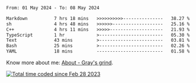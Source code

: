 <!--START_SECTION:waka-->

```txt
From: 01 May 2024 - To: 08 May 2024

Markdown          7 hrs 18 mins   >>>>>>>>>>---------------   38.27 %
sh                4 hrs 48 mins   >>>>>>-------------------   25.16 %
C++               4 hrs 11 mins   >>>>>--------------------   21.93 %
TypeScript        1 hr            >------------------------   05.30 %
Text              43 mins         >------------------------   03.81 %
Bash              25 mins         >------------------------   02.26 %
YAML              18 mins         -------------------------   01.58 %
```

<!--END_SECTION:waka-->

<!-- [![grayxu's github stats](https://github-readme-stats.vercel.app/api?username=grayxu&count_private=true&show_icons=true)](https://github.com/grayxu) -->

Know more about me: [About - Gray's grind](https://www.grayxu.cn/).
<p align="left">
  <a href="https://wakatime.com/@c69eb31e-43a1-463f-8968-c3449e386f57"><img src="https://wakatime.com/badge/user/c69eb31e-43a1-463f-8968-c3449e386f57.svg" title="Total time coded since Feb 28 2023" /></a>
</p>

